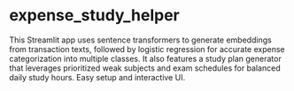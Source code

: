 # expense_study_helper
This Streamlit app uses sentence transformers to generate embeddings from transaction texts, followed by logistic regression for accurate expense categorization into multiple classes. It also features a study plan generator that leverages prioritized weak subjects and exam schedules for balanced daily study hours. Easy setup and interactive UI.
